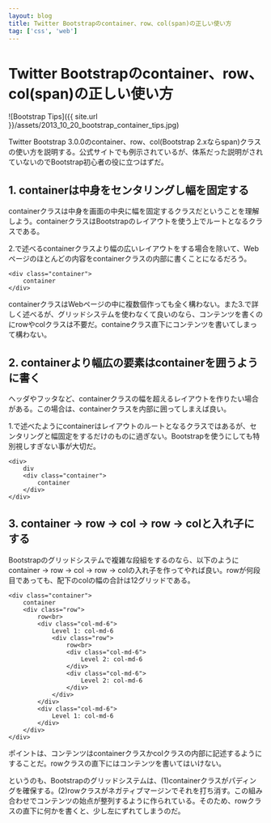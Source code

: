 ```yaml
---
layout: blog
title: Twitter Bootstrapのcontainer、row、col(span)の正しい使い方
tag: ['css', 'web']
---
```


# Twitter Bootstrapのcontainer、row、col(span)の正しい使い方

![Bootstrap Tips]({{ site.url }}/assets/2013_10_20_bootstrap_container_tips.jpg)

Twitter Bootstrap 3.0.0のcontainer、row、col(Bootstrap 2.xならspan)クラスの使い方を説明する。公式サイトでも例示されているが、体系だった説明がされていないのでBootstrap初心者の役に立つはずだ。

## 1. containerは中身をセンタリングし幅を固定する

containerクラスは中身を画面の中央に幅を固定するクラスだということを理解しよう。containerクラスはBootstrapのレイアウトを使う上でルートとなるクラスである。

2.で述べるcontainerクラスより幅の広いレイアウトをする場合を除いて、Webページのほとんどの内容をcontainerクラスの内部に書くことになるだろう。

~~~~
<div class="container">
	container
</div>
~~~~

containerクラスはWebページの中に複数個作っても全く構わない。また3.で詳しく述べるが、グリッドシステムを使わなくて良いのなら、コンテンツを書くのにrowやcolクラスは不要だ。containeクラス直下にコンテンツを書いてしまって構わない。

## 2. containerより幅広の要素はcontainerを囲うように書く

ヘッダやフッタなど、containerクラスの幅を超えるレイアウトを作りたい場合がある。この場合は、containerクラスを内部に囲ってしまえば良い。

1.で述べたようにcontainerはレイアウトのルートとなるクラスではあるが、センタリングと幅固定をするだけのものに過ぎない。Bootstrapを使うにしても特別視しすぎない事が大切だ。

~~~~
<div>
	div
	<div class="container">
		container
	</div>
</div>
~~~~

## 3. container -> row -> col -> row -> colと入れ子にする

Bootstrapのグリッドシステムで複雑な段組をするのなら、以下のようにcontainer -> row -> col -> row -> colの入れ子を作ってやれば良い。rowが何段目であっても、配下のcolの幅の合計は12グリッドである。

~~~~
<div class="container">
	container
	<div class="row">
		row<br>
		<div class="col-md-6">
			Level 1: col-md-6
			<div class="row">
				row<br>
				<div class="col-md-6">
					Level 2: col-md-6
				</div>
				<div class="col-md-6">
					Level 2: col-md-6
				</div>
			</div>
		</div>
		<div class="col-md-6">
			Level 1: col-md-6
		</div>
	</div>
</div>
~~~~

ポイントは、コンテンツはcontainerクラスかcolクラスの内部に記述するようにすることだ。rowクラスの直下にはコンテンツを書いてはいけない。

というのも、Bootstrapのグリッドシステムは、(1)containerクラスがパディングを確保する。(2)rowクラスがネガティブマージンでそれを打ち消す。この組み合わせでコンテンツの始点が整列するように作られている。そのため、rowクラスの直下に何かを書くと、少し左にずれてしまうのだ。
